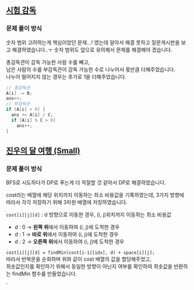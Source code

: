 ## [시험 감독](https://www.acmicpc.net/problem/13458)
### 문제 풀이 방식
숫자 범위 고려하는게 핵심이었던 문제...! 였는데 알아서 해결 못하고 질문게시판을 보고 해결하였습니다..ㅜ 숫자 범위도 앞으로 유의해서 문제를 해결해야 겠습니다.

총감독관이 감독 가능한 사람 수를 빼고,  
남은 사람의 수를 부감독관이 감독 가능한 수로 나누어서 몫만큼 더해주었습니다.  
나누어 떨어지지 않는 경우는 추가로 1을 더해주었습니다.

```java
// 총감독관
A[i] -= B;
ans++;
// 부감독관
if (A[i] > 0) {
  ans += A[i] / C;
  if (A[i] % C > 0)
    ans++;
}
```

## [진우의 달 여행 (Small)](https://www.acmicpc.net/problem/17484)
### 문제 풀이 방식
BFS로 시도하다가 DP로 푸는게 더 적절할 것 같아서 DP로 해결하였습니다.

cost라는 배열에 해당 위치까지 이동하는 최소 비용값을 기록하였는데, 3가지 방향에 따라서 각각 저장하기 위해 3차원 배열에 저장하였습니다.  

`cost[i][j][d]` : d 방향으로 이동한 경우, (i, j)위치까지 이동하는 최소 비용값
- d : 0 -> **왼쪽 위**에서 이동하여 (i, j)에 도착한 경우
- d : 1 -> **바로 위**에서 이동하여 (i, j)에 도착한 경우
- d : 2 -> **오른쪽 위**에서 이동하여 (i, j)에 도착한 경우

`cost[i][j][d] = findMin(cost[i-1][idx], d) + space[i][j];`  
따라서 반복문을 순회하며 위와 같이 cost 배열의 값을 할당해주었고,  
최솟값인지를 확인하기 위해서 동일한 방향이 아닌지 여부를 확인하여 최솟값을 반환하는 findMin 함수를 만들었습니다.

`
